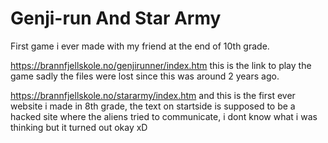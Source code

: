 # Genji-run And Star Army
First game i ever made with my friend at the end of 10th grade.


https://brannfjellskole.no/genjirunner/index.htm
this is the link to play the game sadly the files were lost since this was around 2 years ago.

https://brannfjellskole.no/stararmy/index.htm
and this is the first ever website i made in 8th grade, the text on startside is supposed to be a hacked site where the aliens tried to communicate, i dont know what i was thinking but it turned out okay xD
